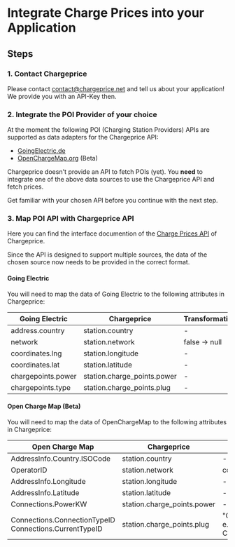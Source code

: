 # Integrate Charge Prices into your Application

## Steps

### 1. Contact Chargeprice

Please contact contact@chargeprice.net and tell us about your application!
We provide you with an API-Key then.

### 2. Integrate the POI Provider of your choice

At the moment the following POI (Charging Station Providers) APIs are supported
as data adapters for the Chargeprice API:

* [GoingElectric.de](https://www.goingelectric.de/stromtankstellen/api/)
* [OpenChargeMap.org](https://openchargemap.org/site/develop#api) (Beta)

Chargeprice doesn't provide an API to fetch POIs (yet). You **need** to
integrate one of the above data sources to use the Chargeprice API and fetch prices.

Get familiar with your chosen API before you continue with the next step.

### 3. Map POI API with Chargeprice API

Here you can find the interface documention of the [Charge Prices
API](../api/v1/charge_prices/index.md) of Chargeprice.

Since the API is designed to support multiple sources, the data of the chosen
source now needs to be provided in the correct format.

#### Going Electric

You will need to map the data of Going Electric to the following attributes in Chargeprice:

| **Going Electric** | **Chargeprice**             | **Transformation** |
| ------------------ | --------------------------- | ------------------ |
| address.country    | station.country             | -                  |
| network            | station.network             | false -> null      |
| coordinates.lng    | station.longitude           | -                  |
| coordinates.lat    | station.latitude            | -                  |
| chargepoints.power | station.charge_points.power | -                  |
| chargepoints.type  | station.charge_points.plug  | -                  |

#### Open Charge Map (Beta)

You will need to map the data of OpenChargeMap to the following attributes in Chargeprice:

| **Open Charge Map**                                         | **Chargeprice**             | **Transformation**                                                                        |
| ----------------------------------------------------------- | --------------------------- | ----------------------------------------------------------------------------------------- |
| AddressInfo.Country.ISOCode                                 | station.country             | -                                                                                         |
| OperatorID                                                  | station.network             | convert to string: 23 => `"23"`                                                             |
| AddressInfo.Longitude                                       | station.longitude           | -                                                                                         |
| AddressInfo.Latitude                                        | station.latitude            | -                                                                                         |
| Connections.PowerKW                                         | station.charge_points.power | -                                                                                         |
| Connections.ConnectionTypeID <br> Connections.CurrentTypeID | station.charge_points.plug  | "ConnectionTypeID,CurrentTypeID", e.g. ConnectionTypeID: 27, CurrentTypeID: 30 => `"27,30"` |